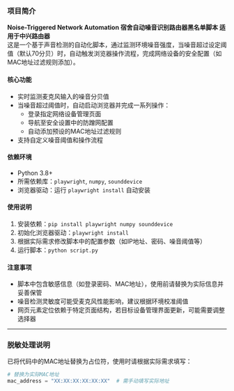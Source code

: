 ### 项目简介

**Noise-Triggered Network Automation 宿舍自动噪音识别路由器黑名单脚本 适用于中兴路由器**  
这是一个基于声音检测的自动化脚本，通过监测环境噪音强度，当噪音超过设定阈值（默认70分贝）时，自动触发浏览器操作流程，完成网络设备的安全配置（如MAC地址过滤规则添加）。

#### 核心功能
- 实时监测麦克风输入的噪音分贝值
- 当噪音超过阈值时，自动启动浏览器并完成一系列操作：
  - 登录指定网络设备管理页面
  - 导航至安全设置中的防蹭网配置
  - 自动添加预设的MAC地址过滤规则
- 支持自定义噪音阈值和操作流程

#### 依赖环境
- Python 3.8+
- 所需依赖库：`playwright`, `numpy`, `sounddevice`
- 浏览器驱动：运行 `playwright install` 自动安装

#### 使用说明
1. 安装依赖：`pip install playwright numpy sounddevice`
2. 初始化浏览器驱动：`playwright install`
3. 根据实际需求修改脚本中的配置参数（如IP地址、密码、噪音阈值等）
4. 运行脚本：`python script.py`

#### 注意事项
- 脚本中包含敏感信息（如登录密码、MAC地址），使用前请替换为实际信息并妥善保管
- 噪音检测灵敏度可能受麦克风性能影响，建议根据环境校准阈值
- 网页元素定位依赖于特定页面结构，若目标设备管理界面更新，可能需要调整选择器

---

### 脱敏处理说明
已将代码中的MAC地址替换为占位符，使用时请根据实际需求填写：
```python
# 替换为实际MAC地址
mac_address = "XX:XX:XX:XX:XX:XX"  # 需手动填写实际地址
```
